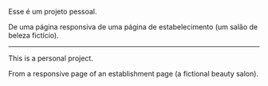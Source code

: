 Esse é um projeto pessoal. 

De uma página responsiva de uma página de estabelecimento (um salão de beleza fictício).

_______________________________________________________________________________________________________

This is a personal project.

From a responsive page of an establishment page (a fictional beauty salon).
